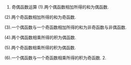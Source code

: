 1. 奇偶函数运算
(1).两个偶函数相加所得的和为偶函数.

(2).两个奇函数相加所得的和为奇函数.

(3).一个偶函数与一个奇函数相加所得的和为非奇函数与非偶函数.

(4).两个偶函数相乘所得的积为偶函数.

(5).两个奇函数相乘所得的积为偶函数.

(6).一个偶函数与一个奇函数相乘所得的积为奇函数.
2. 